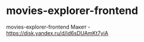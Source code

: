 # movies-explorer-frontend
movies-explorer-frontend
Макет - https://disk.yandex.ru/d/id6sDUAmKt7yiA
